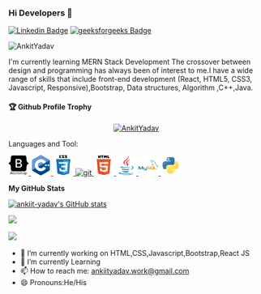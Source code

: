 ### Hi Developers 👋
[![Linkedin Badge](https://img.shields.io/badge/-Ankit-blue?style=flat-square&logo=Linkedin&logoColor=white&link=https://www.linkedin.com/in/ankit-yadav-75a7a9201/)]([https://www.linkedin.com/in/ankit-yadav-75a7a9201/])
[![geeksforgeeks Badge](https://img.shields.io/badge/-Ankit-blue?style=flat-square&logo=geeksforgeeks&logoColor=green&link=https://auth.geeksforgeeks.org/user/ankiityadavv/)]([https://auth.geeksforgeeks.org/user/ankiityadavv/])

<p align="left"> <img src="https://komarev.com/ghpvc/?username=ankiit-yadav&label=Profile%20views&color=0e75b6&style=flat" alt="AnkitYadav" /> </p>

I'm currently learning MERN
 Stack Development
The crossover between design and programming has always been of interest to me.I have a wide range of skills that include front-end development (React, HTML5, CSS3, Javascript, Responsive),Bootstrap, Data structures, Algorithm ,C++,Java.






<div>
  <h4>🏆 Github Profile Trophy</h4>
  <p align="center"> <a href="https://github.com/ryo-ma/github-profile-trophy"><img src="https://github-profile-trophy.vercel.app/?username=ankiit-yadav" alt="AnkitYadav" /></a> </p>
</div>

Languages and Tool:

<a href="https://getbootstrap.com" target="_blank" rel="noreferrer">
        <img src="https://raw.githubusercontent.com/devicons/devicon/master/icons/bootstrap/bootstrap-plain-wordmark.svg" alt="bootstrap" width="40" height="40" />
    </a>
    <a href="https://www.w3schools.com/cpp/" target="_blank" rel="noreferrer">
        <img src="https://raw.githubusercontent.com/devicons/devicon/master/icons/cplusplus/cplusplus-original.svg" alt="cplusplus" width="40" height="40" />
    </a>
    <a href="https://www.w3schools.com/css/" target="_blank" rel="noreferrer">
        <img src="https://raw.githubusercontent.com/devicons/devicon/master/icons/css3/css3-original-wordmark.svg" alt="css3" width="40" height="40" />
    </a>
    <a href="https://git-scm.com/" target="_blank" rel="noreferrer">
        <img src="https://www.vectorlogo.zone/logos/git-scm/git-scm-icon.svg" alt="git" width="40" height="40" />
    </a>
    </a>
    <a href="https://www.w3.org/html/" target="_blank" rel="noreferrer">
        <img src="https://raw.githubusercontent.com/devicons/devicon/master/icons/html5/html5-original-wordmark.svg" alt="html5" width="40" height="40" />
    </a>
    <a href="https://www.java.com" target="_blank" rel="noreferrer">
        <img src="https://raw.githubusercontent.com/devicons/devicon/master/icons/java/java-original.svg" alt="java" width="40" height="40" />
    </a>
    <a href="https://www.mysql.com/" target="_blank" rel="noreferrer">
        <img src="https://raw.githubusercontent.com/devicons/devicon/master/icons/mysql/mysql-original-wordmark.svg" alt="mysql" width="40" height="40" />
    </a>
    <a href="https://www.python.org" target="_blank" rel="noreferrer">
        <img src="https://raw.githubusercontent.com/devicons/devicon/master/icons/python/python-original.svg" alt="python" width="40" height="40" />
    </a>
    
   <b>My GitHub Stats</b>

   <a href="http://www.github.com/ankiit-yadav"><img src="https://github-readme-stats.vercel.app/api?username=ankiit-yadav&show_icons=true&hide=&count_private=true&title_color=3382ed&text_color=000000&icon_color=3382ed&bg_color=eeeeee&hide_border=true&show_icons=true" alt="ankiit-yadav's GitHub stats" /></a>

<a href="http://www.github.com/ankiit-yadav"><img src="https://github-readme-streak-stats.herokuapp.com/?user=ankiit-yadav&stroke=000000&background=eeeeee&ring=3382ed&fire=3382ed&currStreakNum=000000&currStreakLabel=3382ed&sideNums=000000&sideLabels=000000&dates=000000&hide_border=true" /></a>

  
![](https://activity-graph.herokuapp.com/graph?username=ankiitdeveloper&theme=react-dark&area=true)
- 🔭 I’m currently working on HTML,CSS,Javascript,Bootstrap,React JS 
- 🌱 I’m currently Learning
- 📫 How to reach me: ankiityadav.work@gmail.com
- 😄 Pronouns:He/His

<!--
**Ankiitdeveloper/Ankiitdeveloper** is a ✨ _special_ ✨ repository because its `README.md` (this file) appears on your GitHub profile.

Here are some ideas to get you started:

- 🔭 I’m currently working on HTML,CSS,Javascript,Bootstrap,React JS 
- 🌱 I’m currently learning
- 👯 I’m looking to collaborate on ...
- 🤔 I’m looking for help with ...
- 💬 Ask me about ...
- 📫 How to reach me: ankiityadav.work@gmail.com
- ⚡ Fun fact: ...
-->
